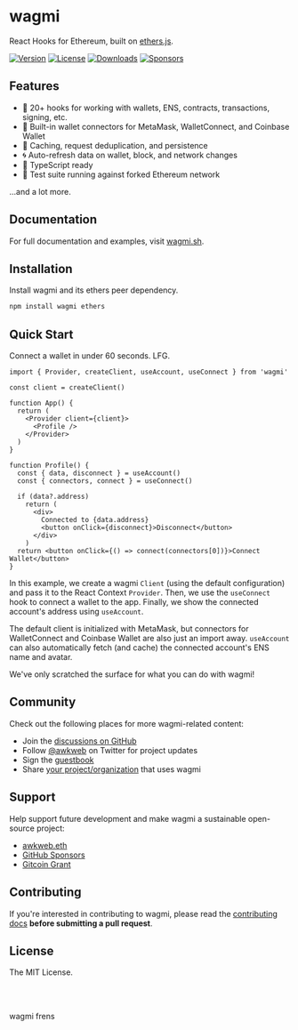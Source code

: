 # wagmi

React Hooks for Ethereum, built on [ethers.js](https://github.com/ethers-io/ethers.js).

[![Version](https://img.shields.io/npm/v/wagmi?label=&colorB=3fba11)](https://www.npmjs.com/package/wagmi) [![License](https://img.shields.io/npm/l/wagmi?label=&colorB=3fba11)](/LICENSE) [![Downloads](https://img.shields.io/npm/dm/wagmi?colorA=161b22&colorB=3fba11)](https://www.npmjs.com/package/wagmi) [![Sponsors](https://img.shields.io/github/sponsors/tmm?colorA=161b22&colorB=3fba11)](https://github.com/sponsors/tmm)

## Features

- 🚀 20+ hooks for working with wallets, ENS, contracts, transactions, signing, etc.
- 💼 Built-in wallet connectors for MetaMask, WalletConnect, and Coinbase Wallet
- 👟 Caching, request deduplication, and persistence
- 🌀 Auto-refresh data on wallet, block, and network changes
- 🦄 TypeScript ready
- 🌳 Test suite running against forked Ethereum network

...and a lot more.

## Documentation

For full documentation and examples, visit [wagmi.sh](https://wagmi.sh).

## Installation

Install wagmi and its ethers peer dependency.

```bash
npm install wagmi ethers
```

## Quick Start

Connect a wallet in under 60 seconds. LFG.

```tsx
import { Provider, createClient, useAccount, useConnect } from 'wagmi'

const client = createClient()

function App() {
  return (
    <Provider client={client}>
      <Profile />
    </Provider>
  )
}

function Profile() {
  const { data, disconnect } = useAccount()
  const { connectors, connect } = useConnect()

  if (data?.address)
    return (
      <div>
        Connected to {data.address}
        <button onClick={disconnect}>Disconnect</button>
      </div>
    )
  return <button onClick={() => connect(connectors[0])}>Connect Wallet</button>
}
```

In this example, we create a wagmi `Client` (using the default configuration) and pass it to the React Context `Provider`. Then, we use the `useConnect` hook to connect a wallet to the app. Finally, we show the connected account's address using `useAccount`.

The default client is initialized with MetaMask, but connectors for WalletConnect and Coinbase Wallet are also just an import away. `useAccount` can also automatically fetch (and cache) the connected account's ENS name and avatar.

We've only scratched the surface for what you can do with wagmi!

## Community

Check out the following places for more wagmi-related content:

- Join the [discussions on GitHub](https://github.com/tmm/wagmi/discussions)
- Follow [@awkweb](https://twitter.com/awkweb) on Twitter for project updates
- Sign the [guestbook](https://github.com/tmm/wagmi/discussions/2)
- Share [your project/organization](https://github.com/tmm/wagmi/discussions/201) that uses wagmi

## Support

Help support future development and make wagmi a sustainable open-source project:

- [awkweb.eth](https://etherscan.io/enslookup-search?search=awkweb.eth)
- [GitHub Sponsors](https://github.com/sponsors/tmm)
- [Gitcoin Grant](https://gitcoin.co/grants/4493/wagmi-react-hooks-library-for-ethereum)

## Contributing

If you're interested in contributing to wagmi, please read the [contributing docs](/.github/CONTRIBUTING.md) **before submitting a pull request**.

## License

The MIT License.

<br />
<br />

wagmi frens
